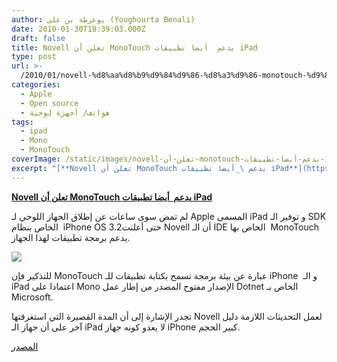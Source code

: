 ```yaml
---
author: يوغرطة بن علي (Youghourta Benali)
date: 2010-01-30T18:39:03.000Z
draft: false
title: Novell تعلن أن MonoTouch يدعم  أيضا تطبيقات iPad
type: post
url: >-
  /2010/01/novell-%d8%aa%d8%b9%d9%84%d9%86-%d8%a3%d9%86-monotouch-%d9%8a%d8%af%d8%b9%d9%85-%d8%a3%d9%8a%d8%b6%d8%a7-%d8%aa%d8%b7%d8%a8%d9%8a%d9%82%d8%a7%d8%aa-ipad/
categories:
  - Apple
  - Open source
  - هواتف/ أجهزة لوحية
tags:
  - ipad
  - Mono
  - MonoTouch
coverImage: /static/images/novell-تعلن-أن-monotouch-يدعم-أيضا-تطبيقات-ipad/MonoTouch.png
excerpt: "[**Novell تعلن أن MonoTouch يدعم \_أيضا تطبيقات iPad**](https://www.it-scoop.com/2010/01/novell-%d8%aa%d8%b9%d9%84%d9%86-%d8%a3%d9%86-monotouch-%d9%8a%d8%af%d8%b9%d9%85-%d8%a3%d9%8a%d8%b6%d8%a7-%d8%aa%d8%b7%d8%a8%d9%8a%d9%82%d8%a7%d8%aa-ipad/)\n\nلم تمض سوى ساعات عن إطلاق الجهاز اللوحي لـ Apple المسمى iPad و توفير الـ SDK الخاص بنظام \_iPhone OS 3.2حتى أعلنت Novell أن الـ IDE الخاص بها \_MonoTouch يدعم برمجة تطبيقات لهذا"
---
```

[**Novell تعلن أن MonoTouch يدعم  أيضا تطبيقات iPad**](https://www.it-scoop.com/2010/01/novell-%d8%aa%d8%b9%d9%84%d9%86-%d8%a3%d9%86-monotouch-%d9%8a%d8%af%d8%b9%d9%85-%d8%a3%d9%8a%d8%b6%d8%a7-%d8%aa%d8%b7%d8%a8%d9%8a%d9%82%d8%a7%d8%aa-ipad/)

لم تمض سوى ساعات عن إطلاق الجهاز اللوحي لـ Apple المسمى iPad و توفير الـ SDK الخاص بنظام  iPhone OS 3.2حتى أعلنت Novell أن الـ IDE الخاص بها  MonoTouch يدعم برمجة تطبيقات لهذا الجهاز.

![](/static/images/novell-تعلن-أن-monotouch-يدعم-أيضا-تطبيقات-ipad/MonoTouch.png)

للتذكير فإن MonoTouch عبارة عن بيئة برمجة تسمح بكتابة تطبيقات للـ iPhone  و الـ iPad اعتمادا على Mono الإصدار مفتوح المصدر من إطار عمل Dotnet الخاص بـ Microsoft.

تجدر الإشارة إلى أن المدة القصيرة التي استغرقتها Novell لعمل التحديثات اللازمة دليل آخر على أن جهاز الـ iPad لا يعدو كونه جهاز iPhone كبير الحجم.

[المصدر](http://monotouch.net/iPad)
